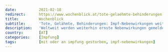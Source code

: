 ```yaml
---
date:          2021-02-18
redirect:      https://www.wochenblick.at/tote-gelaehmte-behinderungen-impf-nebenwirkungen-weiterhin-geleugnet/
title:         Wochenblick
subtitle:      'Tote, Gelähmte, Behinderungen: Impf-Nebenwirkungen weiterhin geleugnet'
description:   'Weltweit werden weiterhin ernste Nebenwirkungen gemeldet. Doch im Gegensatz zu normalen Abläufen wird geleugnet anstelle Untersuchungen zu starten.'
country:       [AT]
categories:    [Impfung]
tags:          [mit oder an impfung gestorben, impf-nebenwirkungen]
---
```

